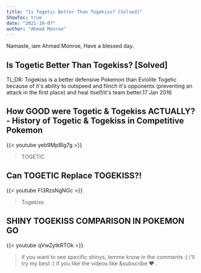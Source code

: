 ```yaml
---
title: "Is Togetic Better Than Togekiss? [Solved]"
ShowToc: true 
date: "2021-10-07"
author: "Ahmad Monroe" 
---
```


Namaste, iam Ahmad Monroe, Have a blessed day.
## Is Togetic Better Than Togekiss? [Solved]
TL;DR: Togekiss is a better defensive Pokemon than Eviolite Togetic because of it's ability to outspeed and flinch it's opponents (preventing an attack in the first place) and heal itself/it's team better.17 Jan 2016

## How GOOD were Togetic & Togekiss ACTUALLY? - History of Togetic & Togekiss in Competitive Pokemon
{{< youtube yeb9MpBlg7g >}}
>TOGETIC

## Can TOGETIC Replace TOGEKISS?!
{{< youtube Fl3RzsNgNGc >}}
>Togekiss

## SHINY TOGEKISS COMPARISON IN POKEMON GO
{{< youtube qVwZytkRTOk >}}
>if you want to see specific shinys, lemme know in the comments :) i'll try my best :) if you like the videos like &subscribe ♥️ .

